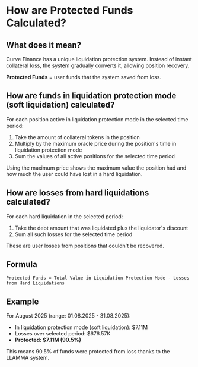 # How are Protected Funds Calculated?

## What does it mean?

Curve Finance has a unique liquidation protection system. Instead of instant collateral loss, the system gradually converts it, allowing position recovery.

**Protected Funds** = user funds that the system saved from loss.

## How are funds in liquidation protection mode (soft liquidation) calculated?

For each position active in liquidation protection mode in the selected time period:
1. Take the amount of collateral tokens in the position
2. Multiply by the maximum oracle price during the position's time in liquidation protection mode
3. Sum the values of all active positions for the selected time period

Using the maximum price shows the maximum value the position had and how much the user could have lost in a hard liquidation.

## How are losses from hard liquidations calculated?

For each hard liquidation in the selected period:
1. Take the debt amount that was liquidated plus the liquidator's discount
2. Sum all such losses for the selected time period

These are user losses from positions that couldn't be recovered.

## Formula

```
Protected Funds = Total Value in Liquidation Protection Mode - Losses from Hard Liquidations
```

## Example

For August 2025 (range: 01.08.2025 - 31.08.2025):
- In liquidation protection mode (soft liquidation): $7.11M
- Losses over selected period: $676.57K
- **Protected: $7.11M (90.5%)**

This means 90.5% of funds were protected from loss thanks to the LLAMMA system.
